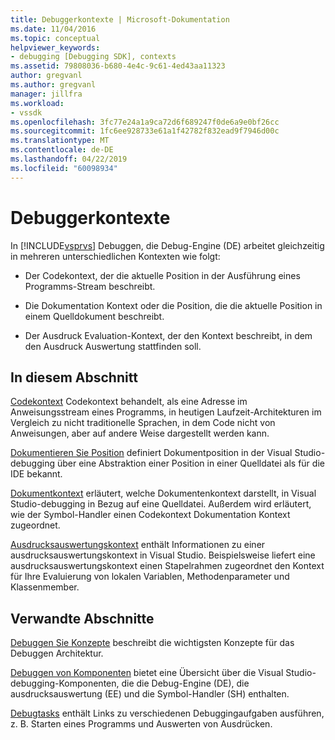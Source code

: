```yaml
---
title: Debuggerkontexte | Microsoft-Dokumentation
ms.date: 11/04/2016
ms.topic: conceptual
helpviewer_keywords:
- debugging [Debugging SDK], contexts
ms.assetid: 79808036-b680-4e4c-9c61-4ed43aa11323
author: gregvanl
ms.author: gregvanl
manager: jillfra
ms.workload:
- vssdk
ms.openlocfilehash: 3fc77e24a1a9ca72d6f689247f0de6a9e0bf26cc
ms.sourcegitcommit: 1fc6ee928733e61a1f42782f832ead9f7946d00c
ms.translationtype: MT
ms.contentlocale: de-DE
ms.lasthandoff: 04/22/2019
ms.locfileid: "60098934"
---
```

# <a name="debugger-contexts"></a>Debuggerkontexte
In [!INCLUDE[vsprvs](../../code-quality/includes/vsprvs_md.md)] Debuggen, die Debug-Engine (DE) arbeitet gleichzeitig in mehreren unterschiedlichen Kontexten wie folgt:

- Der Codekontext, der die aktuelle Position in der Ausführung eines Programms-Stream beschreibt.

- Die Dokumentation Kontext oder die Position, die die aktuelle Position in einem Quelldokument beschreibt.

- Der Ausdruck Evaluation-Kontext, der den Kontext beschreibt, in dem den Ausdruck Auswertung stattfinden soll.

## <a name="in-this-section"></a>In diesem Abschnitt
 [Codekontext](../../extensibility/debugger/code-context.md) Codekontext behandelt, als eine Adresse im Anweisungsstream eines Programms, in heutigen Laufzeit-Architekturen im Vergleich zu nicht traditionelle Sprachen, in dem Code nicht von Anweisungen, aber auf andere Weise dargestellt werden kann.

 [Dokumentieren Sie Position](../../extensibility/debugger/document-position.md) definiert Dokumentposition in der Visual Studio-debugging über eine Abstraktion einer Position in einer Quelldatei als für die IDE bekannt.

 [Dokumentkontext](../../extensibility/debugger/document-context.md) erläutert, welche Dokumentenkontext darstellt, in Visual Studio-debugging in Bezug auf eine Quelldatei. Außerdem wird erläutert, wie der Symbol-Handler einen Codekontext Dokumentation Kontext zugeordnet.

 [Ausdrucksauswertungskontext](../../extensibility/debugger/expression-evaluation-context.md) enthält Informationen zu einer ausdrucksauswertungskontext in Visual Studio. Beispielsweise liefert eine ausdrucksauswertungskontext einen Stapelrahmen zugeordnet den Kontext für Ihre Evaluierung von lokalen Variablen, Methodenparameter und Klassenmember.

## <a name="related-sections"></a>Verwandte Abschnitte
 [Debuggen Sie Konzepte](../../extensibility/debugger/debugger-concepts.md) beschreibt die wichtigsten Konzepte für das Debuggen Architektur.

 [Debuggen von Komponenten](../../extensibility/debugger/debugger-components.md) bietet eine Übersicht über die Visual Studio-debugging-Komponenten, die die Debug-Engine (DE), die ausdrucksauswertung (EE) und die Symbol-Handler (SH) enthalten.

 [Debugtasks](../../extensibility/debugger/debugging-tasks.md) enthält Links zu verschiedenen Debuggingaufgaben ausführen, z. B. Starten eines Programms und Auswerten von Ausdrücken.